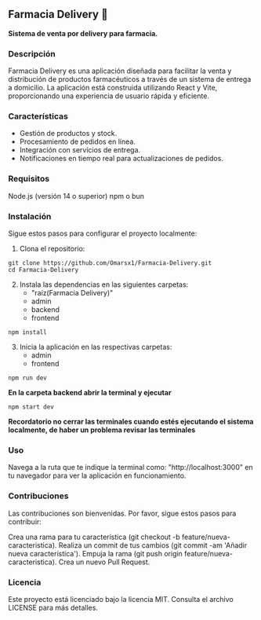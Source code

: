 ## Farmacia Delivery 💊

**Sistema de venta por delivery para farmacia.**

### Descripción

Farmacia Delivery es una aplicación diseñada para facilitar la venta y distribución de productos farmacéuticos a través de un sistema de entrega a domicilio. La aplicación está construida utilizando React y Vite, proporcionando una experiencia de usuario rápida y eficiente.

### Características

- Gestión de productos y stock.
- Procesamiento de pedidos en línea.
- Integración con servicios de entrega.
- Notificaciones en tiempo real para actualizaciones de pedidos.

### Requisitos

Node.js (versión 14 o superior)
npm o bun

### Instalación 

Sigue estos pasos para configurar el proyecto localmente:

1. Clona el repositorio:

```
git clone https://github.com/Omarsx1/Farmacia-Delivery.git
cd Farmacia-Delivery
```

2. Instala las dependencias en las siguientes carpetas:
   - "raíz(Farmacia Delivery)"
   - admin
   - backend
   - frontend

```
npm install
```

3. Inicia la aplicación en las respectivas carpetas:
   - admin
   - frontend

```
npm run dev
```

**En la carpeta backend abrir la terminal y ejecutar**

```
npm start dev
```

**Recordatorio no cerrar las terminales cuando estés ejecutando el sistema localmente, de haber un problema revisar las terminales**

### Uso

Navega a la ruta que te indique la terminal como: "http://localhost:3000" en tu navegador para ver la aplicación en funcionamiento.

### Contribuciones

Las contribuciones son bienvenidas. Por favor, sigue estos pasos para contribuir:

Crea una rama para tu característica (git checkout -b feature/nueva-caracteristica).
Realiza un commit de tus cambios (git commit -am 'Añadir nueva característica').
Empuja la rama (git push origin feature/nueva-caracteristica).
Crea un nuevo Pull Request.

### Licencia

Este proyecto está licenciado bajo la licencia MIT. Consulta el archivo LICENSE para más detalles.
